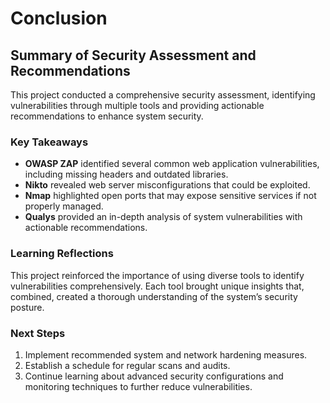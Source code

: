 # Conclusion

## Summary of Security Assessment and Recommendations

This project conducted a comprehensive security assessment, identifying vulnerabilities through multiple tools and providing actionable recommendations to enhance system security.

### Key Takeaways
- **OWASP ZAP** identified several common web application vulnerabilities, including missing headers and outdated libraries.
- **Nikto** revealed web server misconfigurations that could be exploited.
- **Nmap** highlighted open ports that may expose sensitive services if not properly managed.
- **Qualys** provided an in-depth analysis of system vulnerabilities with actionable recommendations.

### Learning Reflections
This project reinforced the importance of using diverse tools to identify vulnerabilities comprehensively. Each tool brought unique insights that, combined, created a thorough understanding of the system’s security posture.

### Next Steps
1. Implement recommended system and network hardening measures.
2. Establish a schedule for regular scans and audits.
3. Continue learning about advanced security configurations and monitoring techniques to further reduce vulnerabilities.